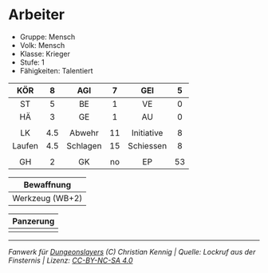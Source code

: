 # Arbeiter  
- Gruppe: Mensch  
- Volk: Mensch  
- Klasse: Krieger  
- Stufe: 1  
- Fähigkeiten: Talentiert  


| KÖR | 8 | AGI | 7 | GEI | 5 |
| :-: | :-: | :-: | :-: | :-: | :-: |
| ST | 5 | BE | 1 | VE | 0 |
| HÄ | 3 | GE | 1 | AU | 0 |
|  |
| LK | 4.5 | Abwehr | 11 | Initiative | 8 |
| Laufen | 4.5 | Schlagen | 15 | Schiessen | 8 |
|  |
| GH | 2 | GK | no | EP | 53 |

| Bewaffnung |
| --- |
| Werkzeug (WB+2) |


| Panzerung |
| --- |
|  |





___
*Fanwerk für [Dungeonslayers](https://www.dungeonslayers.net/) (C) Christian Kennig | Quelle: Lockruf aus der Finsternis | Lizenz: [CC-BY-NC-SA 4.0](https://creativecommons.org/licenses/by-nc-sa/4.0/deed.de)*